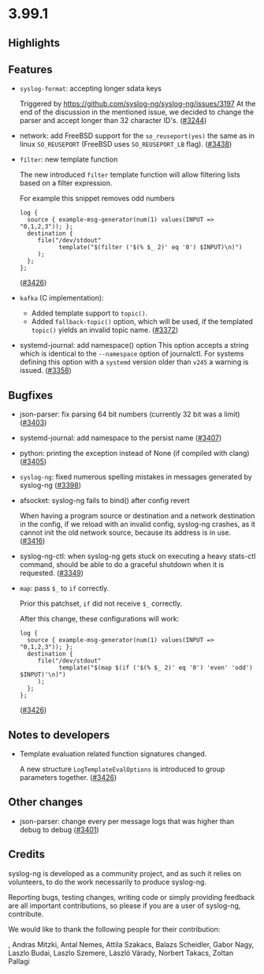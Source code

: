 3.99.1
======

## Highlights

<Fill this block manually from the blocks below>

## Features

 * `syslog-format`: accepting longer sdata keys
   
   Triggered by https://github.com/syslog-ng/syslog-ng/issues/3197
   At the end of the discussion in the mentioned issue, we decided
   to change the parser and accept longer than 32 character ID's.
   ([#3244](https://github.com/syslog-ng/syslog-ng/pull/3244))
 * network: add FreeBSD support for the `so_reuseport(yes)` the same as in linux `SO_REUSEPORT` (FreeBSD uses `SO_REUSEPORT_LB` flag).
   ([#3438](https://github.com/syslog-ng/syslog-ng/pull/3438))
 * `filter`: new template function
   
   The new introduced `filter` template function will allow filtering lists based on a filter expression.
   
   For example this snippet removes odd numbers
   ```
   log {
     source { example-msg-generator(num(1) values(INPUT => "0,1,2,3")); };
     destination {
        file("/dev/stdout"
              template("$(filter ('$(% $_ 2)' eq '0') $INPUT)\n)")
        );
     };
   };
   ```
   ([#3426](https://github.com/syslog-ng/syslog-ng/pull/3426))
 * `kafka` (C implementation):
    * Added template support to `topic()`.
    * Added `fallback-topic()` option, which will be used, if the templated `topic()` yields an invalid topic name.
   ([#3372](https://github.com/syslog-ng/syslog-ng/pull/3372))
 * systemd-journal: add namespace() option
   This option accepts a string which is identical to the `--namespace` option of journalctl.
   For systems defining this option with a `systemd` version older than `v245` a warning is issued.
   ([#3358](https://github.com/syslog-ng/syslog-ng/pull/3358))

## Bugfixes

 * json-parser: fix parsing 64 bit numbers (currently 32 bit was a limit)
   ([#3403](https://github.com/syslog-ng/syslog-ng/pull/3403))
 * systemd-journal: add namespace to the persist name
   ([#3407](https://github.com/syslog-ng/syslog-ng/pull/3407))
 * python: printing the exception instead of None (if compiled with clang)
   ([#3405](https://github.com/syslog-ng/syslog-ng/pull/3405))
 * `syslog-ng`: fixed numerous spelling mistakes in messages generated by syslog-ng
   ([#3398](https://github.com/syslog-ng/syslog-ng/pull/3398))
 * afsocket: syslog-ng fails to bind() after config revert
   
   When having a program source or destination and a network destination in the
   config, if we reload with an invalid config, syslog-ng crashes, as it cannot init
   the old network source, because its address is in use.
   ([#3416](https://github.com/syslog-ng/syslog-ng/pull/3416))
 * syslog-ng-ctl: when syslog-ng gets stuck on executing a heavy stats-ctl command, should be
   able to do a graceful shutdown when it is requested.
   ([#3349](https://github.com/syslog-ng/syslog-ng/pull/3349))
 * `map`: pass `$_` to `if` correctly.
   
   Prior this patchset, `if` did not receive `$_` correctly.
   
   After this change, these configurations will work:
   
   ```
   log {
     source { example-msg-generator(num(1) values(INPUT => "0,1,2,3")); };
     destination {
        file("/dev/stdout"
              template("$(map $(if ('$(% $_ 2)' eq '0') 'even' 'odd') $INPUT)'\n)")
        );
     };
   };
   ```
   ([#3426](https://github.com/syslog-ng/syslog-ng/pull/3426))

## Notes to developers

 * Template evaluation related function signatures changed.
   
   A new structure `LogTemplateEvalOptions` is introduced to group parameters together.
   ([#3426](https://github.com/syslog-ng/syslog-ng/pull/3426))

## Other changes

 * json-parser: change every per message logs that was higher than debug to debug
   ([#3401](https://github.com/syslog-ng/syslog-ng/pull/3401))

## Credits

syslog-ng is developed as a community project, and as such it relies
on volunteers, to do the work necessarily to produce syslog-ng.

Reporting bugs, testing changes, writing code or simply providing
feedback are all important contributions, so please if you are a user
of syslog-ng, contribute.

We would like to thank the following people for their contribution:

, Andras Mitzki, Antal Nemes, Attila Szakacs, Balazs Scheidler,
Gabor Nagy, Laszlo Budai, Laszlo Szemere, László Várady,
Norbert Takacs, Zoltan Pallagi
